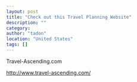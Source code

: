 ```yaml
---
layout: post
title: "Check out this Travel Planning Website"
description: ""
category:
author: "tadon"
location: "United States"
tags: []
---
```



Travel-Ascending.com

http://www.travel-ascending.com/






